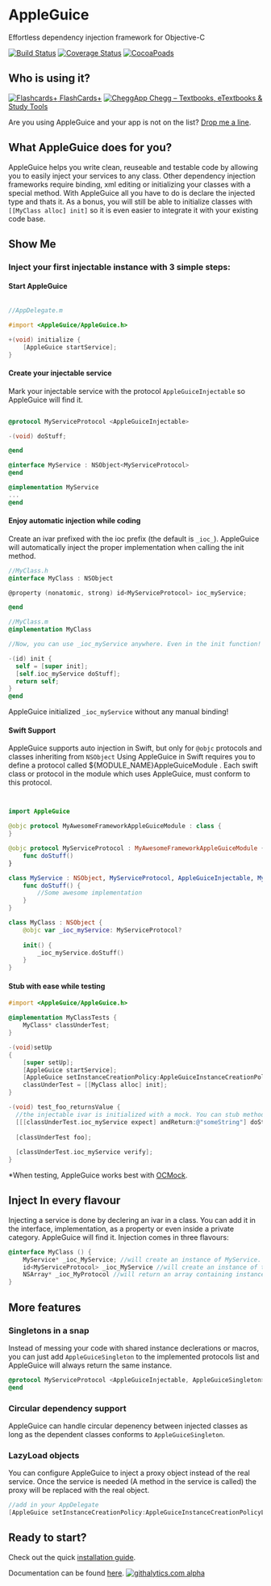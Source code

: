 AppleGuice
==========

Effortless dependency injection framework for Objective-C

[![Build Status](https://img.shields.io/travis/tomersh/AppleGuice/master.svg?style=flat)](https://travis-ci.org/tomersh/AppleGuice)
[![Coverage Status](https://img.shields.io/coveralls/tomersh/AppleGuice/master.svg?style=flat)](https://coveralls.io/r/tomersh/AppleGuice?branch=master)
[![CocoaPoads](http://img.shields.io/cocoapods/v/AppleGuice.svg?style=flat)](http://cocoadocs.org/docsets/AppleGuice/1.2.1)

## Who is using it? ##

[![Flashcards+](http://i61.tinypic.com/30ib6hi.jpg) FlashCards+](https://itunes.apple.com/app/id408490162) 
[![CheggApp](http://oi59.tinypic.com/517m9c.jpg) Chegg – Textbooks, eTextbooks & Study Tools](https://itunes.apple.com/app/id385758163)

Are you using AppleGuice and your app is not on the list? [Drop me a line](mailto:github@shiri.info).

## What AppleGuice does for you? ##

AppleGuice helps you write clean, reuseable and testable code by allowing you to easily inject your services to any class.
Other dependency injection frameworks require binding, xml editing or initializing your classes with a special method.
With AppleGuice all you have to do is declare the injected type and thats it. As a bonus, you will still be able to initialize classes with `[[MyClass alloc] init]` so it is even easier to integrate it with your existing code base.

## Show Me ##

### Inject your first injectable instance with 3 simple steps: ###

#### Start AppleGuice ####
```objectivec

//AppDelegate.m

#import <AppleGuice/AppleGuice.h>

+(void) initialize {
    [AppleGuice startService];
}
```
#### Create your injectable service ####
Mark your injectable service with the protocol `AppleGuiceInjectable` so AppleGuice will find it.
```objectivec

@protocol MyServiceProtocol <AppleGuiceInjectable>

-(void) doStuff;

@end

@interface MyService : NSObject<MyServiceProtocol>
@end

@implementation MyService
...
@end
```

#### Enjoy automatic injection while coding ####
Create an ivar prefixed with the ioc prefix (the default is `_ioc_`).
AppleGuice will automatically inject the proper implementation when calling the init method.
```objectivec
//MyClass.h
@interface MyClass : NSObject

@property (nonatomic, strong) id<MyServiceProtocol> ioc_myService;

@end

//MyClass.m
@implementation MyClass

//Now, you can use _ioc_myService anywhere. Even in the init function!

-(id) init {
  self = [super init];
  [self.ioc_myService doStuff];
  return self;
}
@end
```
AppleGuice initialized `_ioc_myService`  without any manual binding!

#### Swift Support ####
AppleGuice supports auto injection in Swift, but only for `@objc` protocols and classes inheriting from `NSObject`
Using AppleGuice in Swift requires you to define  a protocol called ${MODULE_NAME}AppleGuiceModule . Each swift class or protocol in the module which uses  AppleGuice, must conform to this protocol.

```swift


import AppleGuice

@objc protocol MyAwesomeFrameworkAppleGuiceModule : class {
}

@objc protocol MyServiceProtocol : MyAwesomeFrameworkAppleGuiceModule {
    func doStuff()
}

class MyService : NSObject, MyServiceProtocol, AppleGuiceInjectable, MyAwesomeFrameworkAppleGuiceModule {
    func doStuff() {
        //Some awesome implementation
    }
}

class MyClass : NSObject {
    @objc var _ioc_myService: MyServiceProtocol?
    
    init() {
        _ioc_myService.doStuff()
    }
}
```


#### Stub with ease while testing ####
```objectivec
#import <AppleGuice/AppleGuice.h>

@implementation MyClassTests {
    MyClass* classUnderTest;
}

-(void)setUp
{
    [super setUp];
    [AppleGuice startService];
    [AppleGuice setInstanceCreationPolicy:AppleGuiceInstanceCreationPolicyCreateMocks];
    classUnderTest = [[MyClass alloc] init];
}

-(void) test_foo_returnsValue {
  //the injectable ivar is initialized with a mock. You can stub methods on it as you normally do with OCMock.
  [[[classUnderTest.ioc_myService expect] andReturn:@"someString"] doStuff:OCMOCK_ANY];
  
  [classUnderTest foo];
  
  [classUnderTest.ioc_myService verify];
}
```
*When testing, AppleGuice works best with [OCMock](http://ocmock.org/).

## Inject In every flavour ##
Injecting a service is done by declering an ivar in a class. You can add it in the interface, implementation, as a property or even inside a private category. AppleGuice will find it.
Injection comes in three flavours:
```objectivec
@interface MyClass () {
    MyService* _ioc_MyService; //will create an instance of MyService.
    id<MyServiceProtocol> _ioc_MyService //will create an instance of the first class conforming to MyServiceProtocol.
    NSArray* _ioc_MyProtocol //will return an array containing instances of all classes conforming to MyProtocol (Must be ObjC protocol)
}
```

## More features ##

### Singletons in a snap ###
Instead of messing your code with shared instance declerations or macros, you can just add `AppleGuiceSingleton` to the implemented protocols list and AppleGuice will always return the same instance.
```objectivec
@protocol MyServiceProtocol <AppleGuiceInjectable, AppleGuiceSingleton>
@end
```

### Circular dependency support ###
AppleGuice can handle circular depenency between injected classes as long as the dependent classes conforms to `AppleGuiceSingleton`.

### LazyLoad objects ###
You can configure AppleGuice to inject a proxy object instead of the real service. Once the service is needed (A method in the service is called) the proxy will be replaced with the real object.
```objectivec
//add in your AppDelegate
[AppleGuice setInstanceCreationPolicy:AppleGuiceInstanceCreationPolicyLazyLoad];
```

## Ready to start? ##
Check out the quick [installation guide](https://github.com/tomersh/AppleGuice/wiki/AppleGuice-Installation-Guide).

Documentation can be found [here](http://cocoadocs.org/docsets/AppleGuice).
[![githalytics.com alpha](https://cruel-carlota.pagodabox.com/e73586a87135304cb47ff18e519b75f6 "githalytics.com")](http://githalytics.com/tomersh/AppleGuice)
